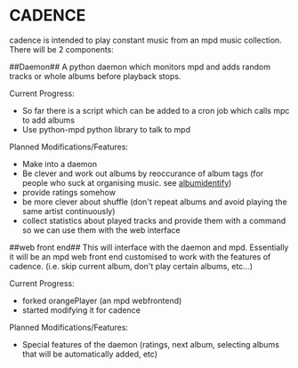 # CADENCE #

cadence is intended to play constant music from an mpd music collection. There will be 2 components:

##Daemon##
A python daemon which monitors mpd and adds random tracks or whole albums before playback stops.

Current Progress:

  * So far there is a script which can be added to a cron job which calls mpc to add albums
  * Use python-mpd python library to talk to mpd

Planned Modifications/Features:

  * Make into a daemon
  * Be clever and work out albums by reoccurance of album tags (for people who suck at organising music. see [albumidentify](http://github.com/scottr/albumidentify/tree/master))
  * provide ratings somehow
  * be more clever about shuffle (don't repeat albums and avoid playing the same artist continuously)
  * collect statistics about played tracks and provide them with a command so we can use them with the web interface

##web front end##
This will interface with the daemon and mpd. Essentially it will be an mpd web front end customised to work with the features of cadence. (i.e. skip current album, don't play certain albums, etc...)

Current Progress:

  * forked orangePlayer (an mpd webfrontend)
  * started modifying it for cadence

Planned Modifications/Features:

  * Special features of the daemon (ratings, next album, selecting albums that will be automatically added, etc)
 
